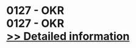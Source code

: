 # 0127 - OKR<br />0127 - OKR<br />[>> Detailed information](https://secure.shareit.com/shareit/product.html?productid=300987731&affiliateid=200057808)
